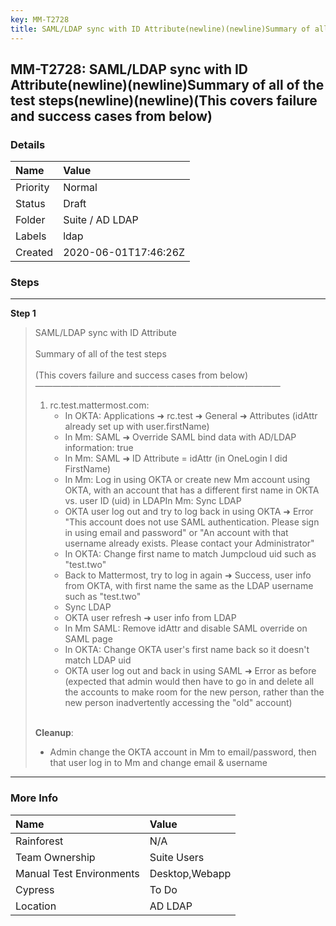 ```yaml
---
key: MM-T2728
title: SAML/LDAP sync with ID Attribute(newline)(newline)Summary of all of the test steps(newline)(newline)(This covers failure and success cases from below)
---
```


## MM-T2728: SAML/LDAP sync with ID Attribute(newline)(newline)Summary of all of the test steps(newline)(newline)(This covers failure and success cases from below)

### Details

| Name     | Value                |
| :------- | :------------------- |
| Priority | Normal               |
| Status   | Draft                |
| Folder   | Suite / AD LDAP      |
| Labels   | ldap                 |
| Created  | 2020-06-01T17:46:26Z |

### Steps

<hr/>

**Step 1**

> <article>SAML/LDAP sync with ID Attribute<br><br>Summary of all of the test steps<br><br>(This covers failure and success cases from below)<br>————————————————————————————<ol><li>rc.test.mattermost.com:<ul><li>In OKTA: Applications ➜ rc.test ➜ General ➜ Attributes (idAttr already set up with user.firstName)</li><li>In Mm: SAML ➜ Override SAML bind data with AD/LDAP information: true</li><li>In Mm: SAML ➜ ID Attribute = idAttr (in OneLogin I did FirstName)</li><li>In Mm: Log in using OKTA or create new Mm account using OKTA, with an account that has a different first name in OKTA vs. user ID (uid) in LDAPIn Mm: Sync LDAP</li><li>OKTA user log out and try to log back in using OKTA ➜ Error "This account does not use SAML authentication. Please sign in using email and password" or "An account with that username already exists. Please contact your Administrator"</li><li>In OKTA: Change first name to match Jumpcloud uid such as "test.two"</li><li>Back to Mattermost, try to log in again ➜ Success, user info from OKTA, with first name the same as the LDAP username such as "test.two"</li><li>Sync LDAP</li><li>OKTA user refresh ➜ user info from LDAP</li><li>In Mm SAML: Remove idAttr and disable SAML override on SAML page</li><li>In OKTA: Change OKTA user's first name back so it doesn't match LDAP uid</li><li>OKTA user log out and back in using SAML ➜ Error as before (expected that admin would then have to go in and delete all the accounts to make room for the new person, rather than the new person inadvertently accessing the "old" account)</li></ul></li></ol><br><strong>Cleanup</strong>:<ul><li>Admin change the OKTA account in Mm to email/password, then that user log in to Mm and change email &amp; username</li></ul></article>

<hr/>

### More Info

| Name                     | Value          |
| :----------------------- | :------------- |
| Rainforest               | N/A            |
| Team Ownership           | Suite Users    |
| Manual Test Environments | Desktop,Webapp |
| Cypress                  | To Do          |
| Location                 | AD LDAP        |
